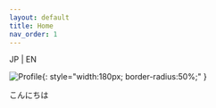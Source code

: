 ```yaml
---
layout: default
title: Home
nav_order: 1
---
```

<div class="lang-switcher">
  <span class="lang-btn" data-lang="jp">JP</span> |
  <span class="lang-btn" data-lang="en">EN</span>
</div>

![Profile](図1.png){: style="width:180px; border-radius:50%;" }

<div class="lang-jp"　markdown="1>
# ようこそ
Taro Yamada 研究室へようこそ。
</div>

<div class="lang-en"　markdown="1>
# Welcome
Welcome to the Planetary Biophysics Lab led by Taro Yamada…
</div>


# こんにちは
